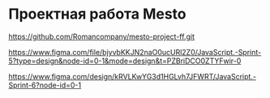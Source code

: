# Проектная работа Mesto
https://github.com/Romancompany/mesto-project-ff.git

https://www.figma.com/file/bjyvbKKJN2naO0ucURl2Z0/JavaScript.-Sprint-5?type=design&node-id=0-1&mode=design&t=PZBriDCO0ZTYFwir-0

https://www.figma.com/design/kRVLKwYG3d1HGLvh7JFWRT/JavaScript.-Sprint-6?node-id=0-1

